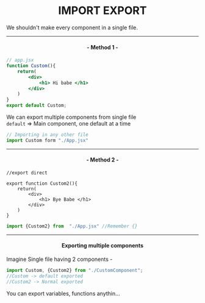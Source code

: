 # <center>IMPORT EXPORT

We shouldn't make every component in a single file.  

---
#### <center>- Method 1 -
```jsx
// app.jsx
function Custom(){
    return(
        <div>
            <h1> Hi babe </h1>
        </div>
    )
}
export default Custom; 
```
We can export multiple components from single file  
`default` => Main component, one default at a time
```jsx
// Importing in any other file
import Custom form "./App.jsx"
```
---
#### <center>- Method 2 -
```JSX
//export direct

export function Custom2(){
    return(
        <div>
            <h1> Bye Babe </h1>
        </div>
    )
}
```
```jsx
import {Custom2} from  "./App.jsx" //Remember {}
```
---
#### <center> Exporting multiple components

Imagine Single file having 2 components -
```jsx
import Custom, {Custom2} from "./CustomComponent";
//Custom -> default exported
//Custom2 -> Normal exported
```
You can export variables, functions anythin...